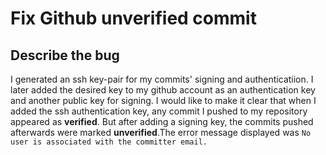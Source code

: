 # Fix Github unverified commit
  ## Describe the bug
   I generated an ssh key-pair for my commits' signing and authenticatiion. I later added the desired key to my github account as an authentication key and another public key for signing. I would like to make it clear that when I added the ssh authentication key, any commit I pushed to my repository appeared as **verified**. But after adding a signing key, the commits pushed afterwards were marked **unverified**.The error message displayed was `No user is associated with the committer email.` 
